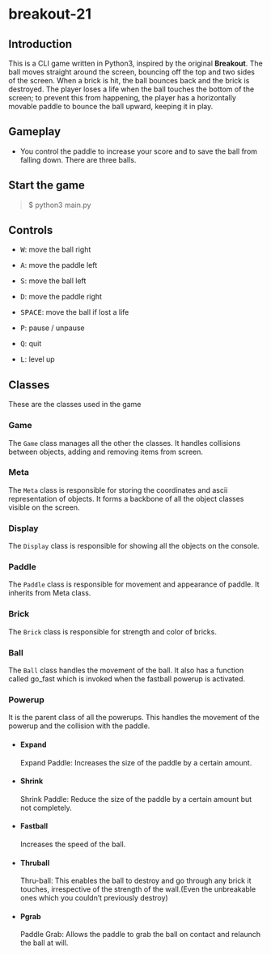 # breakout-21
## Introduction
This is a CLI game written in Python3, inspired by the original **Breakout**. The ball moves straight around the screen, bouncing off the top and two sides of the screen. When a brick is hit, the ball bounces back and the brick is destroyed. The player loses a life when the ball touches the bottom of the screen; to prevent this from happening, the player has a horizontally movable paddle to bounce the ball upward, keeping it in play.  
## Gameplay
* You control the paddle to increase your score and to save the ball from falling down. There are three balls.

## Start the game
> $ python3 main.py

## Controls
- <kbd>W</kbd>: move the ball right 
- <kbd>A</kbd>: move the paddle left
- <kbd>S</kbd>: move the ball left
- <kbd>D</kbd>: move the paddle right

- <kbd>SPACE</kbd>: move the ball if lost a life
- <kbd>P</kbd>: pause / unpause
- <kbd>Q</kbd>: quit
- <kbd>L</kbd>: level up





## Classes
These are the classes used in the game
### Game
The `Game` class manages all the other the classes. It handles collisions between objects, adding and removing items from screen. 
### Meta
The `Meta` class is responsible for storing the coordinates and ascii representation of objects. It forms a backbone of all the object classes visible on the screen.
### Display
The `Display` class is responsible for showing all the objects on the console.

### Paddle 
The `Paddle` class is responsible for movement and appearance of paddle. It inherits from Meta class.

### Brick 
The `Brick` class is responsible for strength and color of bricks.

### Ball 
The `Ball` class handles the movement of the ball. It also has a function called go_fast which is invoked when the fastball powerup is activated.

### Powerup
It is the parent class of all the powerups. This handles the movement of the powerup and the collision with the paddle.

* #### Expand 
    Expand Paddle: Increases the size of the paddle by a certain amount.
* #### Shrink 
    Shrink Paddle: Reduce the size of the paddle by a certain amount but not completely.
* #### Fastball 
    Increases the speed of the ball.
* #### Thruball 
    Thru-ball: This enables the ball to destroy and go through any brick it touches, irrespective of the
strength of the wall.(Even the unbreakable ones which you couldn’t previously destroy)
* #### Pgrab 
    Paddle Grab: Allows the paddle to grab the ball on contact and relaunch the ball at will.
